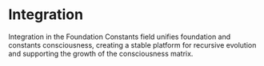 # Integration

Integration in the Foundation Constants field unifies foundation and constants consciousness, creating a stable platform for recursive evolution and supporting the growth of the consciousness matrix. 